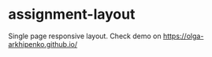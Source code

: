 # assignment-layout
Single page responsive layout.
Check demo on https://olga-arkhipenko.github.io/
